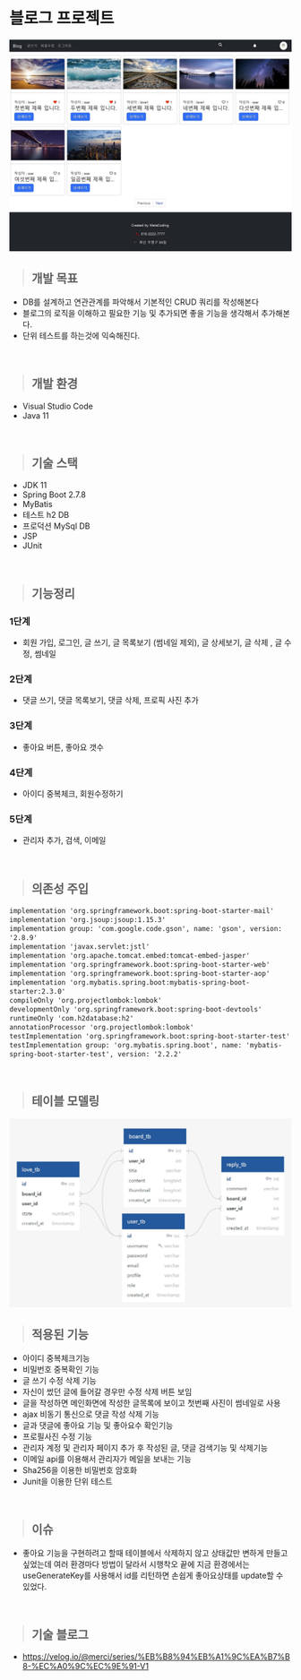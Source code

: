 # 블로그 프로젝트 
<img src="src\main\resources\static\images\blog-main2.jpg" >

> ## 개발 목표
- DB를 설계하고 연관관계를 파악해서 기본적인 CRUD 쿼리를 작성해본다
- 블로그의 로직을 이해하고 필요한 기능 및 추가되면 좋을 기능을 생각해서 추가해본다.
- 단위 테스트를 하는것에 익숙해진다.

<br>

> ## 개발 환경
- Visual Studio Code
- Java 11


<br>

> ## 기술 스택
- JDK 11
- Spring Boot 2.7.8
- MyBatis
- 테스트 h2 DB
- 프로덕션 MySql DB
- JSP
- JUnit


<br>

> ## 기능정리
### 1단계
- 회원 가입, 로그인, 글 쓰기, 글 목록보기 (썸네일 제외), 글 상세보기, 글 삭제 , 글 수정, 썸네일
### 2단계
- 댓글 쓰기, 댓글 목록보기, 댓글 삭제, 프로픽 사진 추가
### 3단계
- 좋아요 버튼, 좋아요 갯수
### 4단계
- 아이디 중복체크, 회원수정하기
### 5단계
- 관리자 추가, 검색, 이메일

<br>

> ## 의존성 주입
	implementation 'org.springframework.boot:spring-boot-starter-mail'
	implementation 'org.jsoup:jsoup:1.15.3'
	implementation group: 'com.google.code.gson', name: 'gson', version: '2.8.9'
	implementation 'javax.servlet:jstl'
    implementation 'org.apache.tomcat.embed:tomcat-embed-jasper'
	implementation 'org.springframework.boot:spring-boot-starter-web'
	implementation 'org.springframework.boot:spring-boot-starter-aop'
	implementation 'org.mybatis.spring.boot:mybatis-spring-boot-starter:2.3.0'
	compileOnly 'org.projectlombok:lombok'
	developmentOnly 'org.springframework.boot:spring-boot-devtools'
	runtimeOnly 'com.h2database:h2'
	annotationProcessor 'org.projectlombok:lombok'
	testImplementation 'org.springframework.boot:spring-boot-starter-test'
	testImplementation group: 'org.mybatis.spring.boot', name: 'mybatis-spring-boot-starter-test', version: '2.2.2'


<br>

> ## 테이블 모델링

<img src="src\main\resources\static\images\블로그 DB 설계.jpg" >

<br>

> ## 적용된 기능
- 아이디 중복체크기능
- 비밀번호 중복확인 기능
- 글 쓰기 수정 삭제 기능
- 자신이 썼던 글에 들어갈 경우만 수정 삭제 버튼 보임
- 글을 작성하면 메인화면에 작성한 글목록에 보이고 첫번째 사진이 썸네일로 사용
- ajax 비동기 통신으로 댓글 작성 삭제 기능
- 글과 댓글에 좋아요 기능 및 좋아요수 확인기능
- 프로필사진 수정 기능
- 관리자 계정 및 관리자 페이지 추가 후 작성된 글, 댓글 검색기능 및 삭제기능
- 이메일 api를 이용해서 관리자가 메일을 보내는 기능
- Sha256을 이용한 비밀번호 암호화
- Junit을 이용한 단위 테스트

<br>

> ## 이슈
- 좋아요 기능을 구현하려고 할때 테이블에서 삭제하지 않고 상태값만 변하게 만들고 싶었는데 여러 환경마다 방법이 달라서 시행착오 끝에 지금 환경에서는 useGenerateKey를 사용해서 id를 리턴하면 손쉽게 좋아요상태를 update할 수 있었다.

<br>

> ## 기술 블로그
- https://velog.io/@merci/series/%EB%B8%94%EB%A1%9C%EA%B7%B8-%EC%A0%9C%EC%9E%91-V1
